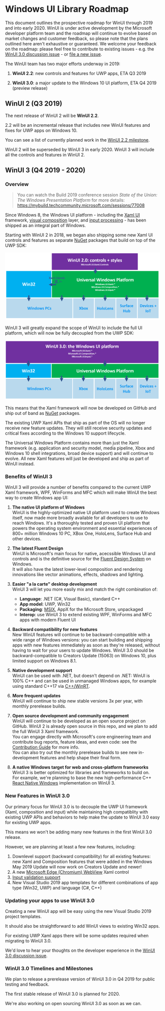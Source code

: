 # Windows UI Library Roadmap

This document outlines the prospective roadmap for WinUI through 2019 and into early 2020. WinUI is under active development by the Microsoft developer platform team and the roadmap will continue to evolve based on market changes and customer feedback, so please note that the plans outlined here aren't exhaustive or guaranteed. We welcome your feedback on the roadmap: please feel free to contribute to existing issues - e.g. the [WinUI 3.0 discussion issue](https://github.com/microsoft/microsoft-ui-xaml/issues/717) - or [file a new issue](https://github.com/microsoft/microsoft-ui-xaml/issues).

The WinUI team has two major efforts underway in 2019:

1. **WinUI 2.2**: new controls and features for UWP apps, ETA Q3 2019

2. **WinUI 3.0**: a major update to the Windows 10 UI platform, ETA Q4 2019 (preview release)

## WinUI 2 (Q3 2019)

The next release of WinUI 2 will be **WinUI 2.2**.

2.2 will be an incremental release that includes new WinUI features and fixes for UWP apps on Windows 10.

You can see a list of currently planned work in the [WinUI 2.2 milestone](https://github.com/microsoft/microsoft-ui-xaml/milestone/6).

WinUI 2 will be superseded by WinUI 3 in early 2020. WinUI 3 will include all the controls and features in WinUI 2.

## WinUI 3 (Q4 2019 - 2020)

### Overview

> You can watch the Build 2019 conference session *State of the Union: The Windows Presentation Platform* for more details:
https://mybuild.techcommunity.microsoft.com/sessions/77008

Since Windows 8, the Windows UI platform - including the [Xaml UI](https://docs.microsoft.com/windows/uwp/xaml-platform/xaml-overview) framework, [visual composition](https://docs.microsoft.com/uwp/api/Windows.UI.Composition) layer, and [input processing](https://docs.microsoft.com/uwp/api/Windows.UI.Input) - has been shipped as an integral part of Windows.

Starting with WinUI 2 in 2018, we began also shipping some new Xaml UI controls and features as separate [NuGet](https://docs.microsoft.com/nuget/what-is-nuget) packages that build on top of the UWP SDK:

![WinUI 2 platform](roadmap_winui2.png)

WinUI 3 will greatly expand the scope of WinUI to include the full UI platform, which will now be fully decoupled from the UWP SDK:

![WinUI 3 platform](roadmap_winui3.png)

This means that the Xaml framework will now be developed on GitHub and ship out of band as [NuGet](https://docs.microsoft.com/nuget/what-is-nuget) packages.

The existing UWP Xaml APIs that ship as part of the OS will no longer receive new feature updates. They will still receive security updates and critical fixes according to the Windows 10 support lifecycle.

The Universal Windows Platform contains more than just the Xaml framework (e.g. application and security model, media pipeline, Xbox and Windows 10 shell integrations, broad device support) and will continue to evolve. All new Xaml features will just be developed and ship as part of WinUI instead.

### Benefits of WinUI 3

WinUI 3 will provide a number of benefits compared to the current UWP Xaml framework, WPF, WinForms and MFC which will make WinUI the best way to create Windows app UI:

1. **The native UI platform of Windows**  
WinUI is the highly-optimized native UI platform used to create Windows itself, now made more broadly available for all developers to use to reach Windows. It's a thoroughly tested and proven UI platform that powers the operating system environment and essential experiences of 800+ million Windows 10 PC, XBox One, HoloLens, Surface Hub and other devices.

2. **The latest Fluent Design**  
WinUI is Microsoft's main focus for native, acecssible Windows UI and controls and is the definitive source for the [Fluent Design System](https://www.microsoft.com/design/fluent/) on Windows.  
It will also have the latest lower-level composition and rendering innovations like vector animations, effects, shadows and lighting.

3. **Easier "a la carte" desktop development**  
WinUI 3 will let you more easily mix and match the right combination of:
    * **Language**: .NET (C#, Visual Basic), standard C++
    * **App model**: UWP, Win32
    * **Packaging**: [MSIX](https://docs.microsoft.com/windows/msix/), AppX for the Microsoft Store, unpackaged  
    * **Interop**: use WinUI 3 to extend existing WPF, WinForms and MFC apps with modern Fluent UI

4. **Backward compatibility for new features**  
New WinUI features will continue to be backward-compatible with a wide range of Windows versions: you can start building and shipping apps with new features immediately as soon as they're released, without having to wait for your users to update Windows.
WinUI 3.0 should be backward-compatible to Creators Update (15063) on Windows 10, plus limited support on Windows 8.1.

5. **Native development support**  
WinUI can be used with .NET, but doesn't depend on .NET: WinUI is 100% C++ and can be used in unmanaged Windows apps, for example using standard C++17 via [C++/WinRT](https://docs.microsoft.com/windows/uwp/cpp-and-winrt-apis/).

6. **More frequent updates**  
WinUI will continue to ship new stable versions 3x per year, with monthly prerelease builds.

7. **Open source development and community engagement**  
WinUI will continue to be developed as an open source project on GitHub. WinUI 2 is already open source in this repo, and we plan to add the full WinUI 3 Xaml framework.  
You can engage directly with Microsoft's core engineering team and contribute bug reports, feature ideas, and even code: see the [Contribution Guide](../CONTRIBUTING.md) for more info.  
You can also try out the monthly prerelease builds to see new in-development features and help shape their final form.  

8. **A native Windows target for web and cross-platform frameworks**  
WinUI 3 is better optimized for libraries and frameworks to build on.  
For example, we're planning to base the new high-performance C++ [React Native Windows](https://github.com/Microsoft/react-native-windows) implementation on WinUI 3.

### New Features in WinUI 3.0

Our primary focus for WinUI 3.0 is to decouple the UWP UI framework (Xaml, composition and input) while maintaining high compatiblity with existing UWP APIs and behaviors to help make the update to WinUI 3.0 easy for existing UWP apps.

This means we won't be adding many new features in the first WinUI 3.0 release. 

However, we are planning at least a few new features, including:

1. Downlevel support (backward compatibility) for all existing features: new Xaml and Composition features that were added in the Windows May 2019 Update will now work on Creators Update and newer!
2. A new [Microsoft Edge (Chromium) WebView](https://docs.microsoft.com/microsoft-edge/hosting/webview2) Xaml control
3. [Input validation support](https://github.com/microsoft/microsoft-ui-xaml/issues/179)
4. New Visual Studio 2019 app templates for different combinations of app type (Win32, UWP) and language (C#, C++)

### Updating your apps to use WinUI 3.0

Creating a new WinUI app will be easy using the new Visual Studio 2019 project templates.

It should also be straightforward to add WinUI views to existing Win32 apps.

For existing UWP Xaml apps there will be some updates required when migrating to WinUI 3.0. 

We'd love to hear your thoughts on the developer experience in the [WinUI 3.0 discussion issue](https://github.com/microsoft/microsoft-ui-xaml/issues/717).

### WinUI 3.0 Timelines and Milestones

We plan to release a prerelease version of WinUI 3.0 in Q4 2019 for public testing and feedback.

The first stable release of WinUI 3.0 is planned for 2020.

We're also working on open sourcing WinUI 3.0 as soon as we can.
